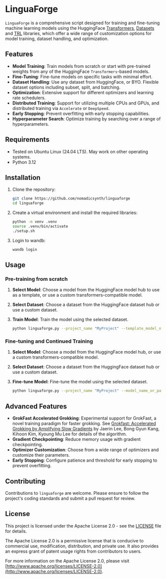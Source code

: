 # LinguaForge

`LinguaForge` is a comprehensive script designed for training and fine-tuning machine learning models using  the HuggingFace [Transformers](https://huggingface.co/docs/transformers/index), [Datasets](https://huggingface.co/docs/datasets/index) and [TRL]() libraries, which offer a wide range of customization options for model training, dataset handling, and optimization.

## Features

- **Model Training**: Train models from scratch or start with pre-trained weights from any of the HuggingFace `Transformers`-based models.
- **Fine-Tuning**: Fine-tune models on specific tasks with minimal effort.
- **Dataset Handling**: Use any dataset from HuggingFace, or BYO. Flexible dataset options including subset, split, and batching.
- **Optimization**: Extensive support for different optimizers and learning rate schedulers.
- **Distributed Training**: Support for utilizing multiple CPUs and GPUs, and distributed training via `Accelerate` or `DeepSpeed`.
- **Early Stopping**: Prevent overfitting with early stopping capabilities.
- **Hyperparameter Search**: Optimize training by searching over a range of hyperparameters.

## Requirements

- Tested on Ubuntu Linux (24.04 LTS). May work on other operating systems.
- Python 3.12

## Installation

1. Clone the repository:

    ```sh
    git clone https://github.com/nomadicsynth/linguaforge
    cd linguaforge
    ```

2. Create a virtual environment and install the required libraries:

    ```sh
    python -m venv .venv
    source .venv/bin/activate
    ./setup.sh
    ```

3. Login to wandb:

    ```sh
    wandb login
    ```

## Usage

### Pre-training from scratch

1. **Select Model**: Choose a model from the HuggingFace model hub to use as a template, or use a custom transformers-compatible model.
2. **Select Dataset**: Choose a dataset from the HuggingFace dataset hub or use a custom dataset.
3. **Train Model**: Train the model using the selected dataset.

   ```sh
   python linguaforge.py --project_name "MyProject" --template_model_name "bert-base-uncased" --dataset_name_or_path "my_dataset" --num_train_epochs 10
   ```

### Fine-tuning and Continued Training

1. **Select Model**: Choose a model from the HuggingFace model hub, or use a custom transformers-compatible model.
2. **Select Dataset**: Choose a dataset from the HuggingFace dataset hub or use a custom dataset.
3. **Fine-tune Model**: Fine-tune the model using the selected dataset.

   ```sh
   python linguaforge.py --project_name "MyProject" --model_name_or_path "bert-base-uncased" --dataset_name_or_path "my_dataset" --learning_rate 1e-5 --num_train_epochs 3
   ```

## Advanced Features

- **GrokFast Accelerated Grokking**: Experimental support for GrokFast, a novel training paradigm for faster grokking. See [Grokfast: Accelerated Grokking by Amplifying Slow Gradients](https://arxiv.org/abs/2405.20233) by Jaerin Lee, Bong Gyun Kang, Kihoon Kim, Kyoung Mu Lee for details of the algorithm.
- **Gradient Checkpointing**: Reduce memory usage with gradient checkpointing.
- **Optimizer Customization**: Choose from a wide range of optimizers and customize their parameters.
- **Early Stopping**: Configure patience and threshold for early stopping to prevent overfitting.

## Contributing

Contributions to `linguaforge` are welcome. Please ensure to follow the project's coding standards and submit a pull request for review.

## License

This project is licensed under the Apache License 2.0 - see the [LICENSE](LICENSE) file for details.

The Apache License 2.0 is a permissive license that is conducive to commercial use, modification, distribution, and private use. It also provides an express grant of patent usage rights from contributors to users.

For more information on the Apache License 2.0, please visit [http://www.apache.org/licenses/LICENSE-2.0](http://www.apache.org/licenses/LICENSE-2.0).


